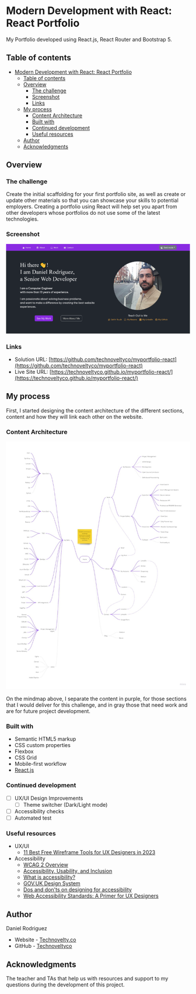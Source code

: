 # Modern Development with React: React Portfolio

My Portfolio developed using React.js, React Router and Bootstrap 5.

## Table of contents

- [Modern Development with React: React Portfolio](#modern-development-with-react-react-portfolio)
  - [Table of contents](#table-of-contents)
  - [Overview](#overview)
    - [The challenge](#the-challenge)
    - [Screenshot](#screenshot)
    - [Links](#links)
  - [My process](#my-process)
    - [Content Architecture](#content-architecture)
    - [Built with](#built-with)
    - [Continued development](#continued-development)
    - [Useful resources](#useful-resources)
  - [Author](#author)
  - [Acknowledgments](#acknowledgments)

## Overview

### The challenge

Create the initial scaffolding for your first portfolio site, as well as create or update other materials so that you can showcase your skills to potential employers. Creating a portfolio using React will help set you apart from other developers whose portfolios do not use some of the latest technologies.

### Screenshot

![My portfolio homepage](./docs/assets/img/Screenshot%202023-03-17%20at%2001-21-25%20React%20App.png)

### Links

- Solution URL: [https://github.com/technoveltyco/myportfolio-react](https://github.com/technoveltyco/myportfolio-react)
- Live Site URL: [https://technoveltyco.github.io/myportfolio-react/](https://technoveltyco.github.io/myportfolio-react/)

## My process

First, I started designing the content architecture of the different sections, content and how they will link each other on the website.

### Content Architecture

![Content architecture of my portfolio](./docs/assets/img/My%20Portfolio.jpg)

On the mindmap above, I separate the content in purple, for those sections that I would deliver for this challenge, and in gray those that need work and are for future project development.

### Built with

- Semantic HTML5 markup
- CSS custom properties
- Flexbox
- CSS Grid
- Mobile-first workflow
- [React.js](https://react.dev/)

### Continued development

- [ ] UX/UI Design Improvements
  - [ ] Theme switcher (Dark/Light mode)
- [ ] Accessibility checks
- [ ] Automated test

### Useful resources

- UX/UI
  - [11 Best Free Wireframe Tools for UX Designers in 2023](https://careerfoundry.com/en/blog/ux-design/free-wireframing-tools/)
- Accessibility
  - [WCAG 2 Overview](https://www.w3.org/WAI/standards-guidelines/wcag/)
  - [Accessibility, Usability, and Inclusion](https://www.w3.org/WAI/fundamentals/accessibility-usability-inclusion/)
  - [What is accessibility?](https://xd.adobe.com/ideas/principles/web-design/what-is-accessible-design/)
  - [GOV.UK Design System](https://design-system.service.gov.uk/)
  - [Dos and don'ts on designing for accessibility](https://accessibility.blog.gov.uk/2016/09/02/dos-and-donts-on-designing-for-accessibility/)
  - [Web Accessibility Standards: A Primer for UX Designers](https://usabilitygeek.com/web-accessibility-standards-a-primer-for-ux-designers/)

## Author

  Daniel Rodriguez

- Website - [Technovelty.co](https://technovelty.co)
- GitHub - [Technoveltyco](https://github.com/technoveltyco)

## Acknowledgments

The teacher and TAs that help us with resources and support to my questions during the development of this project.
